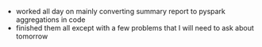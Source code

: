 * worked all day on mainly converting summary report to pyspark aggregations in code
* finished them all except with a few problems that I will need to ask about tomorrow
